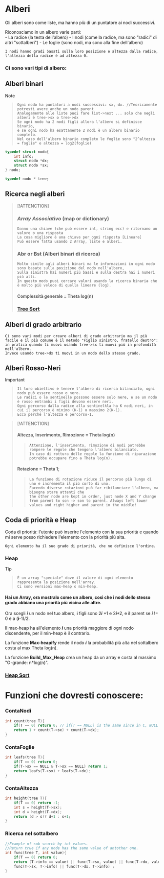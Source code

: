 # Alberi

Gli alberi sono come liste, ma hanno più di un puntatore ai nodi successivi.

Riconosciamo in un albero varie parti:    
    - La radice (la testa dell'albero)
    - I nodi (come la radice, ma sono "radici" di altri "sottalberi")
    - Le foglie (sono nodi, ma sono alla fine dell'albero)
    
    I nodi hanno gradi basati sulla loro posizione e altezza dalla radice,
    l'altezza della radice è ad altezza 0.
    
### Ci sono vari tipi di albero:

## Alberi binari
> [!NOTE]
>>     Ogni nodo ha puntatori a nodi successivi: sx, dx. //Teoricamente potresti avere anche un nodo parent
>>     Analogamente alle liste puoi fare list->next ... solo che negli alberi è tree->sx o tree->dx
>>     Se ogni nodo ha 2 nodi figli allora l'albero si definisce binario, 
>>     e se ogni nodo ha esattamente 2 nodi è un albero binario completo.
>>     Nel caso dell'albero binario completo le foglie sono "2^altezza = foglie" e altezza = log2(foglie)

```c
typedef struct nodo{
    int info;
    struct nodo *dx;
    struct nodo *sx;
} nodo;

typedef nodo * tree;
```

## Ricerca negli alberi
> [!ATTENCTION]
> ### *Array Associativo* (map or dictionary)
>     Danno una chiave (che può essere int, string ecc) e ritornano un valore o una risposta
>     La cosa migliore è una chiave per ogni risposta [Lineare]
>     Può essere fatta usando 2 Array, liste e alberi.
>### Abr or Bst (Alberi binari di ricerca)
> 
>     Molto simile agli alberi binari ma le informazioni in ogni nodo sono basate sulla posizione del nodo nell'albero, 
>     Sulla sinistra hai numeri più bassi e sulla destra hai i numeri più alti.
>     In questo modo puoi cercare valori usando la ricerca binaria che è molto più veloce di quella lineare (log).
> #### Complessità generale = Theta log(n)
>### [Tree Sort](../SortingAlgorithms/SortingAlgorithms.md#tree-sort)

## Alberi di grado arbitrario

    Ci sono vari modi per creare alberi di grado arbitrario ma il più facile e il più comune è il metodo "Figlio sinistro, fratello destro":
    in pratica quando ti muovi usando tree->sx ti muovi più in profondità nell'albero.
    Invece usando tree->dx ti muovi in un nodo dello stesso grado.

## Alberi Rosso-Neri

> [!IMPORTANT]
>>     Il loro obiettivo è tenere l'albero di ricerca bilanciato, ogni nodo può essere rosso o nero.
>>     Le radici o le sentinelle possono essere solo nere, e se un nodo è rosso entrambi i figli devono essere neri.
>>     Ogni percorso dalla radice alla sentinelkla ha K nodi neri, in cui il percorso è minimo (K-1) o massimo 2(K-1).
>>     Ecco perché l'altezza è percorso-1.

> [!ATTENCTION]
> #### Altezza, Inserimento, Rimozione = Theta log(n)
>>     Attenzione, l'inserimento, rimozione di nodi potrebbe rompere le regole che tengono l'albero bilanciato.
>>     In caso di rottura delle regole la funzione di riparazione potrebbe occupare fino a Theta log(n).
> #### Rotazione = Theta 1;
>
>>     La funzione di rotazione riduce il percorso più lungo di uno e incrementa il più corto di uno.
>>     Facendo diverse rotazioni può far ribilanciare l'albero, ma bisogna stare attenti che
>>     the other node are kept in order, just node X and Y change
>>     from parent to son -> son to parent. Always left lower values and right higher and parent in the middle! 
>

## Coda di priorità e Heap 

Coda di priorità: l'utente può inserire l'elemento con la sua priorità e quando mi serve posso richiedere l'elemento con la priorità più alta.

    Ogni elemento ha il suo grado di priorità, che ne definisce l'ordine.

### Heap
>[!TIP]
>>     È un array "speciale" dove il valore di ogni elemento rappresenta la posizione nell'array.
>>     Ci sono versioni max-heap o min-heap.
>#### Hai un Array, ora mostralo come un albero, così che i nodi dello stesso grado abbiano una priorità più vicina alle altre. 
>    Ora scegli ***i*** un nodo nel tuo albero, i figli sono 2***i*** +1 e 2***i***+2,
>    e il parent se ***i*** != 0 è a (***i***-1)/2.
>
>    Il max-heap ha all'elemento ***i*** una priorità maggiore di ogni nodo discendente,
>    per il min-heap è il contrario.
>
>    La funzione **Max-heapify** rende il nodo ***i*** la probabilità più alta nel sottalbero costa al max Theta log(n).
>
>    La funzione **Build_Max_Heap** crea un heap da un array e costa al massimo "O-grande: n*log(n)".
>### [Heap Sort](../SortingAlgorithms/SortingAlgorithms.md#heap-sort)

# Funzioni che dovresti conoscere:

### ContaNodi

```c
int count(tree T){
    if(T == 0) return 0; // if(T == NULL) is the same since in C, NULL is a macro to 0.
    return 1 + count(T->sx) + count(T->dx);
}
```

### ContaFoglie
```c
int leafs(tree T){
    if(T == 0) return 0;
    if(T->sx == NULL & T->sx == NULL) return 1;
    return leafs(T->sx) + leafs(T->dx);
}
```

### ContaAltezza

```c
int height(tree T){
    if(T == 0) return -1;
    int s = height(T->sx);
    int d = height(T->dx);
    return (d > s)? d+1 : s+1;
}
```

### Ricerca nel sottalbero

```c
//Example of sub search by int values.
//Return true if any node has the same value of antother one.
int func(tree T, int value){
    if(T == 0) return 0;
    return (T->info == value) || func(T->sx, value) || func(T->dx, value) ||
    func(T->sx, T->info) || func(T->dx, T->info) ;
}
```
<!--
### Add on the tree

### Remove from the tree

